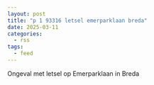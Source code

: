 ```yaml
---
layout: post
title: "p 1 93316 letsel emerparklaan breda"
date: 2025-03-11
categories: 
  - rss
tags: 
  - feed
---
```


Ongeval met letsel op Emerparklaan in Breda
